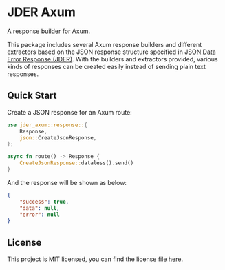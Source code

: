 # JDER Axum

A response builder for Axum.

This package includes several Axum response builders and different extractors based on the JSON response structure specified in [JSON Data Error Response (JDER)](https://github.com/alpheustangs/jder). With the builders and extractors provided, various kinds of responses can be created easily instead of sending plain text responses.

## Quick Start

Create a JSON response for an Axum route:

```rust
use jder_axum::response::{
    Response,
    json::CreateJsonResponse,
};

async fn route() -> Response {
    CreateJsonResponse::dataless().send()
}
```

And the response will be shown as below:

```json
{
    "success": true,
    "data": null,
    "error": null
}
```

## License

This project is MIT licensed, you can find the license file [here](https://github.com/alpheustangs/jder_axum/blob/main/LICENSE).
